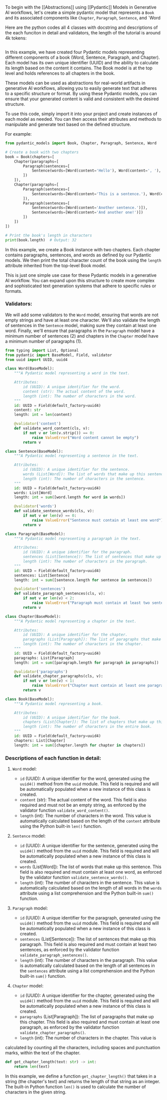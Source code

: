 To begin with the [[Abstractions]] using [[Pydantic]] Models in Generative AI workflows, let's create a simple pydantic model that represents a `Book` and its associated components like `Chapter`, `Paragraph`, `Sentence`, and `Word

Here are the python codes all 4 classes with docstring and descriptions of the each funciton in detail and validators, the length of the tutorial is around 4k tokens:


```python


```

In this example, we have created four Pydantic models representing different components of a book (Word, Sentence, Paragraph, and Chapter). Each model has its own unique identifier (UUID) and the ability to calculate its length based on the content it contains. The Book model is at the top level and holds references to all chapters in the book.

These models can be used as abstractions for real-world artifacts in generative AI workflows, allowing you to easily generate text that adheres to a specific structure or format. By using these Pydantic models, you can ensure that your generated content is valid and consistent with the desired structure.

To use this code, simply import it into your project and create instances of each model as needed. You can then access their attributes and methods to manipulate and generate text based on the defined structure.

For example:
```python
from pydantic_models import Book, Chapter, Paragraph, Sentence, Word

# Create a book with two chapters
book = Book(chapters=[
    Chapter(paragraphs=[
        Paragraph(sentences=[
            Sentence(words=[Word(content='Hello'), Word(content=', '), Word(content='world!')])
        ])
    ]),
    Chapter(paragraphs=[
        Paragraph(sentences=[
            Sentence(words=[Word(content='This is a sentence.'), Word(content=' ')])
        ]),
        Paragraph(sentences=[
            Sentence(words=[Word(content='Another sentence.')]),
            Sentence(words=[Word(content='And another one!')])
        ])
    ])
])

# Print the book's length in characters
print(book.length)  # Output: 32
```
In this example, we create a Book instance with two chapters. Each chapter contains paragraphs, sentences, and words as defined by our Pydantic models. We then print the total character count of the book using the `length` attribute inherited from the top-level Book model.

This is just one simple use case for these Pydantic models in a generative AI workflow. You can expand upon this structure to create more complex and sophisticated text generation systems that adhere to specific rules or formats.

### Validators:

We will add some validators to the `Word` model, ensuring that words are not empty strings and have at least one character. We'll also validate the length of sentences in the `Sentence` model, making sure they contain at least one word. Finally, we'll ensure that paragraphs in the `Paragraph` model have a minimum number of sentences (2) and chapters in the `Chapter` model have a minimum number of paragraphs (1).
```python
from typing import List, Optional
from pydantic import BaseModel, Field, validator
from uuid import UUID, uuid4

class Word(BaseModel):
    """A Pydantic model representing a word in the text.

    Attributes:
        id (UUID): A unique identifier for the word.
        content (str): The actual content of the word.
        length (int): The number of characters in the word.
    """
    id: UUID = Field(default_factory=uuid4)
    content: str
    length: int = len(content)

    @validator('content')
    def validate_word_content(cls, v):
        if not v or len(v.strip()) == 0:
            raise ValueError("Word content cannot be empty")
        return v

class Sentence(BaseModel):
    """A Pydantic model representing a sentence in the text.

    Attributes:
        id (UUID): A unique identifier for the sentence.
        words (List[Word]): The list of words that make up this sentence.
        length (int): The number of characters in the sentence.
    """
    id: UUID = Field(default_factory=uuid4)
    words: List[Word]
    length: int = sum([word.length for word in words])

    @validator('words')
    def validate_sentence_words(cls, v):
        if not v or len(v) == 0:
            raise ValueError("Sentence must contain at least one word")
        return v

class Paragraph(BaseModel):
    """A Pydantic model representing a paragraph in the text.

    Attributes:
        id (UUID): A unique identifier for the paragraph.
        sentences (List[Sentence]): The list of sentences that make up this paragraph.
        length (int): The number of characters in the paragraph.
    """
    id: UUID = Field(default_factory=uuid4)
    sentences: List[Sentence]
    length: int = sum([sentence.length for sentence in sentences])

    @validator('sentences')
    def validate_paragraph_sentences(cls, v):
        if not v or len(v) < 2:
            raise ValueError("Paragraph must contain at least two sentences")
        return v

class Chapter(BaseModel):
    """A Pydantic model representing a chapter in the text.

    Attributes:
        id (UUID): A unique identifier for the chapter.
        paragraphs (List[Paragraph]): The list of paragraphs that make up this chapter.
        length (int): The number of characters in the chapter.
    """
    id: UUID = Field(default_factory=uuid4)
    paragraphs: List[Paragraph]
    length: int = sum([paragraph.length for paragraph in paragraphs])

    @validator('paragraphs')
    def validate_chapter_paragraphs(cls, v):
        if not v or len(v) < 1:
            raise ValueError("Chapter must contain at least one paragraph")
        return v

class Book(BaseModel):
    """A Pydantic model representing a book.

    Attributes:
        id (UUID): A unique identifier for the book.
        chapters (List[Chapter]): The list of chapters that make up this book.
        length (int): The number of characters in the entire book.
    """
    id: UUID = Field(default_factory=uuid4)
    chapters: List[Chapter]
    length: int = sum([chapter.length for chapter in chapters])
```
### Descriptions of each function in detail:

1. `Word` model:
   - `id` (UUID): A unique identifier for the word, generated using the `uuid4()` method from the `uuid` module. This field is required and will be automatically populated when a new instance of this class is created.
   - `content` (str): The actual content of the word. This field is also required and must not be an empty string, as enforced by the validator function `validate_word_content()`.
   - `length` (int): The number of characters in the word. This value is automatically calculated based on the length of the `content` attribute using the Python built-in `len()` function.

2. `Sentence` model:
   - `id` (UUID): A unique identifier for the sentence, generated using the `uuid4()` method from the `uuid` module. This field is required and will be automatically populated when a new instance of this class is created.
   - `words` (List[Word]): The list of words that make up this sentence. This field is also required and must contain at least one word, as enforced by the validator function `validate_sentence_words()`.
   - `length` (int): The number of characters in the sentence. This value is automatically calculated based on the length of all words in the `words` attribute using a list comprehension and the Python built-in `sum()` function.

3. `Paragraph` model:
   - `id` (UUID): A unique identifier for the paragraph, generated using the `uuid4()` method from the `uuid` module. This field is required and will be automatically populated when a new instance of this class is created.
   - `sentences` (List[Sentence]): The list of sentences that make up this paragraph. This field is also required and must contain at least two sentences, as enforced by the validator function `validate_paragraph_sentences()`.
   - `length` (int): The number of characters in the paragraph. This value is automatically calculated based on the length of all sentences in the `sentences` attribute using a list comprehension and the Python built-in `sum()` function.

4. `Chapter` model:
   - `id` (UUID): A unique identifier for the chapter, generated using the `uuid4()` method from the `uuid` module. This field is required and will be automatically populated when a new instance of this class is created.
   - `paragraphs` (List[Paragraph]): The list of paragraphs that make up this chapter. This field is also required and must contain at least one paragraph, as enforced by the validator function `validate_chapter_paragraphs()`.
   - `length` (int): The number of characters in the chapter. This value is

 calculated by counting all the characters, including spaces and punctuation marks, within the text of the chapter.

```python
def get_chapter_length(text: str) -> int:
    return len(text)
```

In this example, we define a function `get_chapter_length()` that takes in a string (the chapter's text) and returns the length of that string as an integer. The built-in Python function `len()` is used to calculate the number of characters in the given string.
